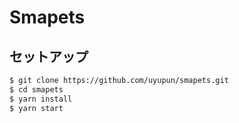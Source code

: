 # Smapets

## セットアップ

```bash
$ git clone https://github.com/uyupun/smapets.git
$ cd smapets
$ yarn install
$ yarn start
```
